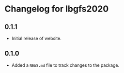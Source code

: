 # Changelog for lbgfs2020 

## 0.1.1

* Initial release of website.

## 0.1.0

* Added a `NEWS.md` file to track changes to the package.
